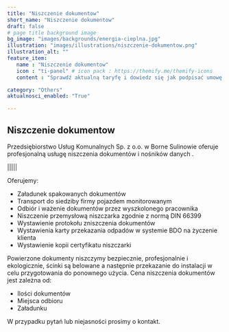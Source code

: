 ```yaml
---
title: "Niszczenie dokumentow"
short_name: "Niszczenie dokumentow"
draft: false
# page title background image
bg_image: "images/backgrounds/energia-cieplna.jpg"
illustration: "images/illustrations/niszczenie-dokumentow.png"
illustration_alt: ""
feature_item:
   name : "Niszczenie dokumentow"
   icon : "ti-panel" # icon pack : https://themify.me/themify-icons
   content : "Sprawdź aktualną taryfę i dowiedz się jak podpisać umowę na dostawę ciepła."

category: "Others"
aktualnosci_enabled: "True"

---
```


## Niszczenie dokumentow 
Przedsiębiorstwo Usług Komunalnych Sp. z o.o. w Borne
Sulinowie oferuje profesjonalną usługę niszczenia dokumentów i
nośników danych .

|||||

Oferujemy:
 - Załadunek spakowanych dokumentów
 - Transport do siedziby firmy pojazdem monitorowanym
 - Odbiór i ważenie dokumentów przez wyszkolonego pracownika
 - Niszczenie przemysłową niszczarka zgodnie z normą DIN 66399
 - Wystawienie protokołu zniszczenia dokumentów
 - Wystawienia karty przekazania odpadów w systemie BDO na życzenie klienta
 - Wystawienie kopii certyfikatu niszczarki

Powierzone dokumenty niszczymy bezpiecznie, profesjonalnie i
ekologicznie, ścinki są belowane a następnie przekazanie do
instalacji w celu przygotowania do ponownego użycia.
Cena niszczenia dokumentów jest zależna od:
 - Ilości dokumentów
 - Miejsca odbioru
 - Załadunku

W przypadku pytań lub niejasności prosimy o kontakt.